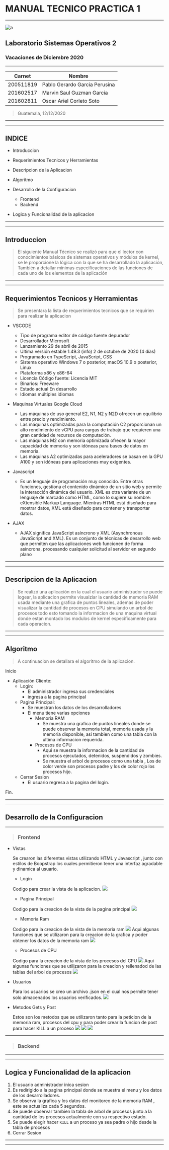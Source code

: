 # MANUAL TECNICO PRACTICA 1
---
![a](./images/Logo.png)
## Laboratorio Sistemas Operativos 2
### Vacaciones de Diciembre 2020
---

| Carnet | Nombre |
| ------ | ------ |
|200511819     |     Pablo Gerardo Garcia Perusina |
|201602517     |     Marvin Saul Guzman Garcia|
|201602811     |     Oscar Ariel Corleto Soto|



> Guatemala, 12/12/2020

---
---
## INDICE

- Introduccion

- Requerimientos Tecnicos y Herramientas

- Descripcion de la Aplicacion 

- Algoritmo 

- Desarrollo de la Configuracion
    - Frontend
    - Backend

- Logica y Funcionalidad de la aplicacion

---
---
## Introduccion

> El siguiente Manual Técnico se realizó para que el lector con conocimientos básicos de sistemas operativos y módulos de kernel, se le proporcione la lógica con la que se ha desarrollado la aplicación, También a detallar mínimas especificaciones de las funciones de cada uno de los elementos de la aplicación

---
---

## Requerimientos Tecnicos y Herramientas

> Se presentara la lista de requerimientos tecnicos que se requirien para realizar la aplicacion

-	VSCODE
    -	Tipo de programa	editor de código fuente depurador
    -	Desarrollador	Microsoft
    -	Lanzamiento	29 de abril de 2015
    -	Última versión estable 1.49.3 (info) 2 de octubre de 2020 (4 días)
    -	Programado en TypeScript, JavaScript, CSS
    -	Sistema operativo Windows 7 o posterior, macOS 10.9 o posterior, Linux
    -	Plataforma x86 y x86-64
    -	Licencia Código fuente: Licencia MIT
    -	Binarios: Freeware
    -	Estado actual	En desarrollo
    -	Idiomas múltiples idiomas

- Maquinas Virtuales Google Cloud
    -   Las máquinas de uso general E2, N1, N2 y N2D ofrecen un equilibrio entre precio y rendimiento.
    - Las máquinas optimizadas para la computación C2 proporcionan un alto rendimiento de vCPU para cargas de trabajo que requieren una gran cantidad de recursos de computación.
    - Las máquinas M2 con memoria optimizada ofrecen la mayor capacidad de memoria y son idóneas para bases de datos en memoria.
    - Las máquinas A2 optimizadas para aceleradores se basan en la GPU A100 y son idóneas para aplicaciones muy exigentes.

- Javascript
    - Es un lenguaje de programación muy conocido. Entre otras funciones, gestiona el contenido dinámico de un sitio web y permite la interacción dinámica del usuario. XML es otra variante de un lenguaje de marcado como HTML, como lo sugiere su nombre: eXtensible Markup Language. Mientras HTML está diseñado para mostrar datos, XML está diseñado para contener y transportar datos.
- AJAX
   - AJAX significa JavaScript asíncrono y XML (Asynchronous JavaScript and XML). Es un conjunto de técnicas de desarrollo web que permiten que las aplicaciones web funcionen de forma asíncrona, procesando cualquier solicitud al servidor en segundo plano

---
---

## Descripcion de la Aplicacion

> Se realizó una aplicación en la cual el usuario administrador se puede logear, la aplicacion permite visualziar la cantidad de memoria RAM usada mediante una grafica de puntos lineales, ademas de poder visualizar la cantidad de procesos en CPU simulando un arbol de procesos todo esto tomando la informacion de una maquina virtual donde estan montado los modulos de kernel especificamente para cada operacion.

---
---

## Algoritmo

> A continuacion se detallara el algoritmo de la aplicacion.

Inicio
-	Aplicación Cliente:
    - Login:
        - El administrador ingresa sus credenciales
        - ingresa a la pagina principal
    -	Pagina Principal:
        - Se muestran los datos de los desarrolladores
        - El menu tiene varias opciones
            - Memoria RAM
                - Se muestra una grafica de puntos lineales donde se puede observar la memoria total, memoria usada y la memoria disponible, asi tambien como una tabla con la ultima informacion requerida.
            - Procesos de CPU
                - Aqui se muestra la informacion de la cantidad de procesos ejecutados, detenidos, suspendidos y zombies.
                - Se muestra el arbol de procesos como una tabla , Los de color verde son procesos padre y los de color rojo los procesos hijo.
    - Cerrar Sesion
        - El usuario regresa a la pagina del login.

Fin.


---
---

## Desarrollo de la Configuracion
---
> ### Frontend

- Vistas

    Se crearon las diferentes vistas utilizando HTML y Javascript , junto con estilos de Boopstrap los cuales permitieron tener una interfaz agradable y dinamica al usuario.
    - Login 

    Codigo para crear la vista de la aplicacion.
    ![](./images/logincode.jpg)
    - Pagina Principal
    
    Codigo para la creacion de la vista de la pagina principal
    ![](./images/principalcode.jpg)
    - Memoria Ram
    
    Codigo para la creacion de la vista de la memoria ram
    ![](./images/memoriacode.jpg)
    Aqui algunas funciones que se utilizaron para la creacion de la grafica y poder obtener los datos de la memoria ram
    ![](./images/funcionesram.jpg)
    - Procesos de CPU

    Codigo para la creacion de la vista de los procesos del CPU
    ![](./images/procesoscode.jpg)
    Aqui algunas funciones que se utilizaron para la creacion y rellenadod de las tablas del arbol de procesos
    ![](./images/funciones.jpg)
    

- Usuarios

    Para los usuarios se creo un archivo .json en el cual nos permite tener solo almacenados los usuarios verificados.
    ![](./images/admincode.jpg)
    

- Metodos Gets y Post

    Estos son los metodos que se utilizaron tanto para la peticion de la memoria ram, procesos del cpu y para poder crear la funcion de post para hacer KILL a un proceso
    ![](./images/getram.jpg)
    ![](./images/getpros.jpg)
    ![](./images/postkill.jpg)

---
> ### Backend

---
---

## Logica y Funcionalidad de la aplicacion

1. El usuario administrador inica sesion
2. Es redirigido a la pagina principal donde se muestra el menu y los datos de los desarrolladores.
3. Se observa la grafica y los datos del monitoreo de la memoria RAM , este se actualiza cada 5 segundos.
4. Se puede observar tambien la tabla de arbol de procesos junto a la cantidad de los procesos actualmente con su respectivo estado. 
5. Se puede elegir hacer `KILL` a un proceso ya sea padre o hijo desde la tabla de procesos
6. Cerrar Sesion
---
---